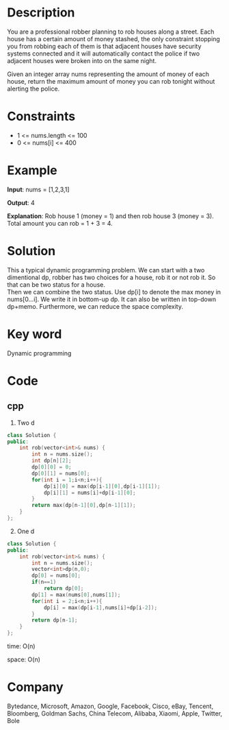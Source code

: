 # Description
You are a professional robber planning to rob houses along a street. Each house has a certain amount of money stashed, the only constraint stopping you from robbing each of them is that adjacent houses have security systems connected and it will automatically contact the police if two adjacent houses were broken into on the same night.

Given an integer array nums representing the amount of money of each house, return the maximum amount of money you can rob tonight without alerting the police.

# Constraints
* 1 <= nums.length <= 100
* 0 <= nums[i] <= 400

# Example
**Input**: nums = [1,2,3,1]


**Output**: 4

**Explanation**: Rob house 1 (money = 1) and then rob house 3 (money = 3).
Total amount you can rob = 1 + 3 = 4.


# Solution
This a typical dynamic programming problem. We can start with a two dimentional dp, robber has two choices for a house, rob it or not rob it. So that can be two status for a house.  
Then we can combine the two status. Use dp[i] to denote the max money in nums[0...i]. We write it in bottom-up dp. It can also be written in top-down dp+memo. Furthermore, we can reduce the space complexity.

# Key word
Dynamic programming

# Code

## cpp
1. Two d
```cpp
class Solution {
public:
    int rob(vector<int>& nums) {
        int n = nums.size();
        int dp[n][2];
        dp[0][0] = 0;
        dp[0][1] = nums[0];
        for(int i = 1;i<n;i++){
            dp[i][0] = max(dp[i-1][0],dp[i-1][1]);
            dp[i][1] = nums[i]+dp[i-1][0];
        }
        return max(dp[n-1][0],dp[n-1][1]);
    }
};

```
2. One d
```cpp
class Solution {
public:
    int rob(vector<int>& nums) {
        int n = nums.size();
        vector<int>dp(n,0);
        dp[0] = nums[0];
        if(n==1)
            return dp[0];
        dp[1] = max(nums[0],nums[1]);
        for(int i = 2;i<n;i++){
            dp[i] = max(dp[i-1],nums[i]+dp[i-2]);
        }
        return dp[n-1];
    }
};
```
time: O(n)


space: O(n)

# Company
Bytedance, Microsoft, Amazon, Google, Facebook, Cisco, eBay, Tencent, Bloomberg, Goldman Sachs, China Telecom, Alibaba, Xiaomi, Apple, Twitter, Bole